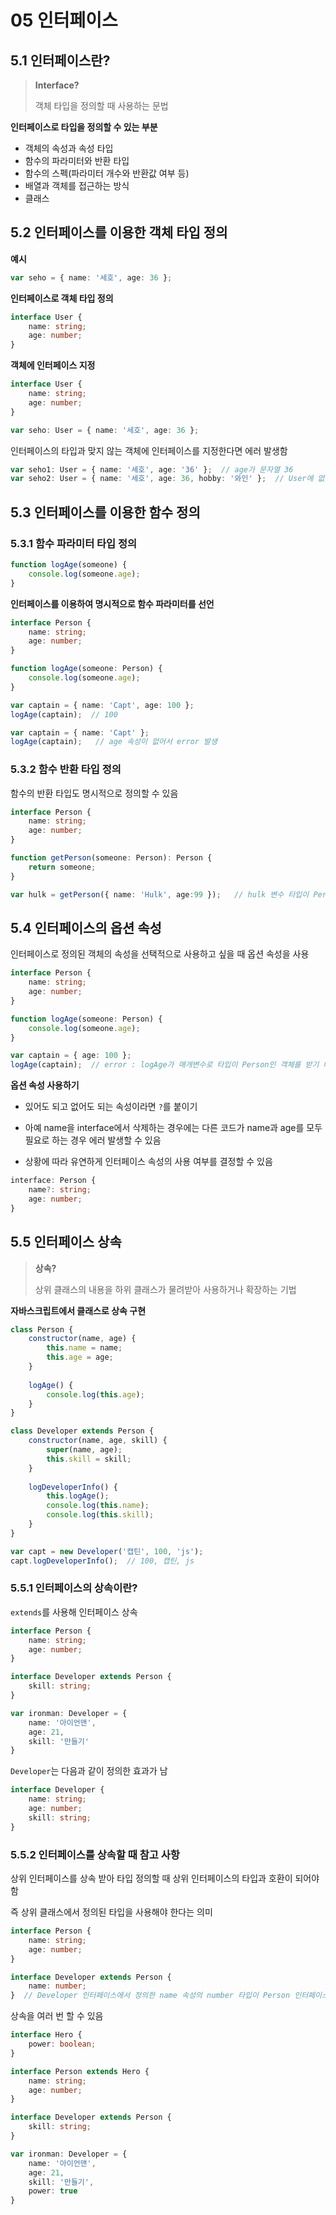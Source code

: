 # 05 인터페이스

## 5.1 인터페이스란?

> **Interface?**
>
> 객체 타입을 정의할 때 사용하는 문법

**인터페이스로 타입을 정의할 수 있는 부분**

- 객체의 속성과 속성 타입
- 함수의 파라미터와 반환 타입
- 함수의 스펙(파라미터 개수와 반환값 여부 등)
- 배열과 객체를 접근하는 방식
- 클래스



## 5.2 인터페이스를 이용한 객체 타입 정의

**예시**

```typescript
var seho = { name: '세호', age: 36 };
```

**인터페이스로 객체 타입 정의**

```typescript
interface User {
    name: string;
    age: number;
}
```

**객체에 인터페이스 지정**

```typescript
interface User {
    name: string;
    age: number;
}

var seho: User = { name: '세호', age: 36 };
```

인터페이스의 타입과 맞지 않는 객체에 인터페이스를 지정한다면 에러 발생함

```typescript
var seho1: User = { name: '세호', age: '36' };  // age가 문자열 36
var seho2: User = { name: '세호', age: 36, hobby: '와인' };  // User에 없는 속성인 hobby
```



## 5.3 인터페이스를 이용한 함수 정의

### 5.3.1 함수 파라미터 타입 정의

```typescript
function logAge(someone) {
    console.log(someone.age);
}
```

**인터페이스를 이용하여 명시적으로 함수 파라미터를 선언**

```typescript
interface Person {
    name: string;
    age: number;
}

function logAge(someone: Person) {
    console.log(someone.age);
}

var captain = { name: 'Capt', age: 100 };
logAge(captain);  // 100
```

```typescript
var captain = { name: 'Capt' };
logAge(captain);   // age 속성이 없어서 error 발생
```



### 5.3.2 함수 반환 타입 정의

함수의 반환 타입도 명시적으로 정의할 수 있음

```typescript
interface Person {
    name: string;
    age: number;
}

function getPerson(someone: Person): Person {
    return someone;
}

var hulk = getPerson({ name: 'Hulk', age:99 });   // hulk 변수 타입이 Person으로 나타남
```



## 5.4 인터페이스의 옵션 속성

인터페이스로 정의된 객체의 속성을 선택적으로 사용하고 싶을 때 옵션 속성을 사용

```typescript
interface Person {
    name: string;
    age: number;
}

function logAge(someone: Person) {
    console.log(someone.age);
}

var captain = { age: 100 };
logAge(captain);  // error : logAge가 매개변수로 타입이 Person인 객체를 받기 때문에 captain은 age 속성만 가지고 있기 때문에 에러 발생
```

**옵션 속성 사용하기**

- 있어도 되고 없어도 되는 속성이라면 `?`를 붙이기

- 아예 name을 interface에서 삭제하는 경우에는 다른 코드가 name과 age를 모두 필요로 하는 경우 에러 발생할 수 있음

- 상황에 따라 유연하게 인터페이스 속성의 사용 여부를 결정할 수 있음

```typescript
interface: Person {
    name?: string;
    age: number;
}
```



## 5.5 인터페이스 상속

> **상속?**
>
> 상위 클래스의 내용을 하위 클래스가 물려받아 사용하거나 확장하는 기법

**자바스크립트에서 클래스로 상속 구현**

```javascript
class Person {
    constructor(name, age) {
        this.name = name;
        this.age = age;
    }
    
    logAge() {
        console.log(this.age);
    }
}

class Developer extends Person {
    constructor(name, age, skill) {
        super(name, age);
        this.skill = skill;
    }
    
    logDeveloperInfo() {
        this.logAge();
        console.log(this.name);
        console.log(this.skill);
    }
}

var capt = new Developer('캡틴', 100, 'js');
capt.logDeveloperInfo();  // 100, 캡틴, js
```



### 5.5.1 인터페이스의 상속이란?

`extends`를 사용해 인터페이스 상속

```typescript
interface Person {
    name: string;
    age: number;
}

interface Developer extends Person {
    skill: string;
}

var ironman: Developer = {
    name: '아이언맨',
    age: 21,
    skill: '만들기'
}
```

`Developer`는 다음과 같이 정의한 효과가 남

```typescript
interface Developer {
    name: string;
    age: number;
    skill: string;
}
```



### 5.5.2 인터페이스를 상속할 때 참고 사항

상위 인터페이스를 상속 받아 타입 정의할 때 상위 인터페이스의 타입과 호환이 되어야 함

즉 상위 클래스에서 정의된 타입을 사용해야 한다는 의미

``` typescript
interface Person {
    name: string;
    age: number;
}

interface Developer extends Person {
    name: number;
}  // Developer 인터페이스에서 정의한 name 속성의 number 타입이 Person 인터페이스에서 정의한 name 속성의 string 타입과 호환되지 않는다.
```

상속을 여러 번 할 수 있음

```typescript
interface Hero {
    power: boolean;
}

interface Person extends Hero {
    name: string;
    age: number;
}

interface Developer extends Person {
    skill: string;
}

var ironman: Developer = {
    name: '아이언맨',
    age: 21,
    skill: '만들기',
    power: true
}
```

